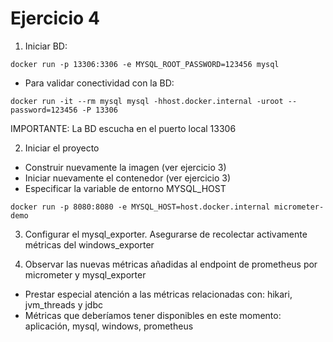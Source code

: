 # Ejercicio 4

1. Iniciar BD:
```
docker run -p 13306:3306 -e MYSQL_ROOT_PASSWORD=123456 mysql
```

* Para validar conectividad con la BD:
```
docker run -it --rm mysql mysql -hhost.docker.internal -uroot --password=123456 -P 13306
```

IMPORTANTE: La BD escucha en el puerto local 13306

2. Iniciar el proyecto
* Construir nuevamente la imagen (ver ejercicio 3)
* Iniciar nuevamente el contenedor (ver ejercicio 3)
* Especificar la variable de entorno MYSQL_HOST
```
docker run -p 8080:8080 -e MYSQL_HOST=host.docker.internal micrometer-demo
```

3. Configurar el mysql_exporter. Asegurarse de recolectar activamente métricas del windows_exporter

4. Observar las nuevas métricas añadidas al endpoint de prometheus por micrometer y mysql_exporter
* Prestar especial atención a las métricas relacionadas con: hikari, jvm_threads y jdbc
* Métricas que deberíamos tener disponibles en este momento: aplicación, mysql, windows, prometheus
